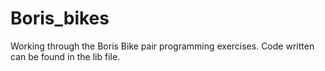 # Boris_bikes

Working through the Boris Bike pair programming exercises. Code written can be found in the lib file.
